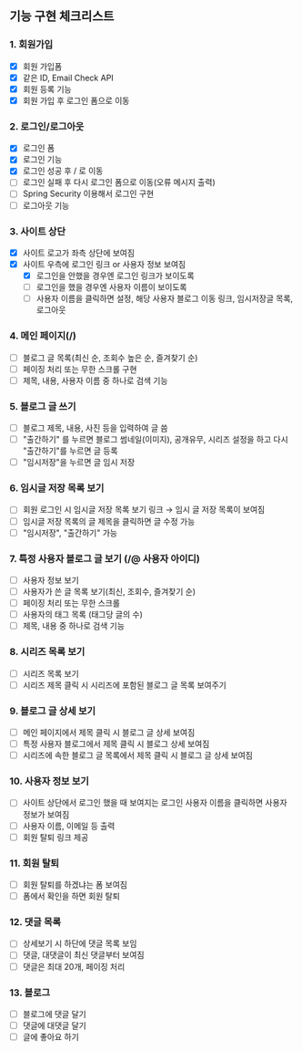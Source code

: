 ## 기능 구현 체크리스트

### 1. 회원가입
- [x] 회원 가입폼
- [x] 같은 ID, Email Check API
- [x] 회원 등록 기능
- [x] 회원 가입 후 로그인 폼으로 이동

### 2. 로그인/로그아웃
- [x] 로그인 폼
- [x] 로그인 기능
- [x] 로그인 성공 후 / 로 이동
- [ ] 로그인 실패 후 다시 로그인 폼으로 이동(오류 메시지 출력)
- [ ] Spring Security 이용해서 로그인 구현
- [ ] 로그아웃 기능

### 3. 사이트 상단
- [x] 사이트 로고가 좌측 상단에 보여짐
- [x] 사이트 우측에 로그인 링크 or 사용자 정보 보여짐
  - [x] 로그인을 안했을 경우엔 로그인 링크가 보이도록
  - [ ] 로그인을 했을 경우엔 사용자 이름이 보이도록
  - [ ] 사용자 이름을 클릭하면 설정, 해당 사용자 블로그 이동 링크, 임시저장글 목록, 로그아웃

### 4. 메인 페이지(/)
- [ ] 블로그 글 목록(최신 순, 조회수 높은 순, 즐겨찾기 순)
- [ ] 페이징 처리 또는 무한 스크롤 구현
- [ ] 제목, 내용, 사용자 이름 중 하나로 검색 기능

### 5. 블로그 글 쓰기
- [ ] 블로그 제목, 내용, 사진 등을 입력하여 글 씀
- [ ] "출간하기" 를 누르면 블로그 썸네일(이미지), 공개유무, 시리즈 설정을 하고 다시 "출간하기"를 누르면 글 등록
- [ ] "임시저장"을 누르면 글 임시 저장

### 6. 임시글 저장 목록 보기
- [ ] 회원 로그인 시 임시글 저장 목록 보기 링크 → 임시 글 저장 목록이 보여짐
- [ ] 임시글 저장 목록의 글 제목을 클릭하면 글 수정 가능
- [ ] "임시저장", "출간하기" 가능

### 7. 특정 사용자 블로그 글 보기 (/@ 사용자 아이디)
- [ ] 사용자 정보 보기
- [ ] 사용자가 쓴 글 목록 보기(최신, 조회수, 즐겨찾기 순)
- [ ] 페이징 처리 또는 무한 스크롤
- [ ] 사용자의 태그 목록 (태그당 글의 수)
- [ ] 제목, 내용 중 하나로 검색 기능

### 8. 시리즈 목록 보기
- [ ] 시리즈 목록 보기
- [ ] 시리즈 제목 클릭 시 시리즈에 포함된 블로그 글 목록 보여주기

### 9. 블로그 글 상세 보기
- [ ] 메인 페이지에서 제목 클릭 시 블로그 글 상세 보여짐
- [ ] 특정 사용자 블로그에서 제목 클릭 시 블로그 상세 보여짐
- [ ] 시리즈에 속한 블로그 글 목록에서 제목 클릭 시 블로그 글 상세 보여짐

### 10. 사용자 정보 보기
- [ ] 사이트 상단에서 로그인 했을 때 보여지는 로그인 사용자 이름을 클릭하면 사용자 정보가 보여짐
- [ ] 사용자 이름, 이메일 등 출력
- [ ] 회원 탈퇴 링크 제공

### 11. 회원 탈퇴
- [ ] 회원 탈퇴를 하겠냐는 폼 보여짐
- [ ] 폼에서 확인을 하면 회원 탈퇴

### 12. 댓글 목록
- [ ] 상세보기 시 하단에 댓글 목록 보임
- [ ] 댓글, 대댓글이 최신 댓글부터 보여짐
- [ ] 댓글은 최대 20개, 페이징 처리

### 13. 블로그
- [ ] 블로그에 댓글 달기
- [ ] 댓글에 대댓글 달기
- [ ] 글에 좋아요 하기
